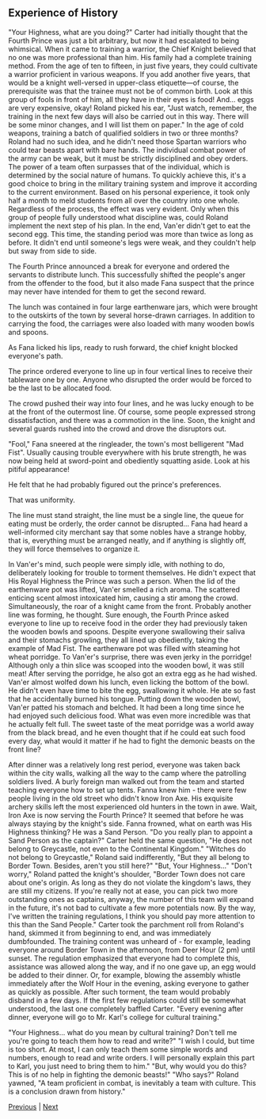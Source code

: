 ## Experience of History
"Your Highness, what are you doing?" Carter had initially thought that the Fourth Prince was just a bit arbitrary, but now it had escalated to being whimsical.
When it came to training a warrior, the Chief Knight believed that no one was more professional than him. His family had a complete training method. From the age of ten to fifteen, in just five years, they could cultivate a warrior proficient in various weapons. If you add another five years, that would be a knight well-versed in upper-class etiquette—of course, the prerequisite was that the trainee must not be of common birth.
Look at this group of fools in front of him, all they have in their eyes is food! And... eggs are very expensive, okay!
Roland picked his ear, "Just watch, remember, the training in the next few days will also be carried out in this way. There will be some minor changes, and I will list them on paper."
In the age of cold weapons, training a batch of qualified soldiers in two or three months? Roland had no such idea, and he didn't need those Spartan warriors who could tear beasts apart with bare hands. The individual combat power of the army can be weak, but it must be strictly disciplined and obey orders.
The power of a team often surpasses that of the individual, which is determined by the social nature of humans. To quickly achieve this, it's a good choice to bring in the military training system and improve it according to the current environment. Based on his personal experience, it took only half a month to meld students from all over the country into one whole. Regardless of the process, the effect was very evident.
Only when this group of people fully understood what discipline was, could Roland implement the next step of his plan.
In the end, Van'er didn't get to eat the second egg.
This time, the standing period was more than twice as long as before. It didn't end until someone's legs were weak, and they couldn't help but sway from side to side.

The Fourth Prince announced a break for everyone and ordered the servants to distribute lunch. This successfully shifted the people's anger from the offender to the food, but it also made Fana suspect that the prince may never have intended for them to get the second reward. 

The lunch was contained in four large earthenware jars, which were brought to the outskirts of the town by several horse-drawn carriages. In addition to carrying the food, the carriages were also loaded with many wooden bowls and spoons.

As Fana licked his lips, ready to rush forward, the chief knight blocked everyone's path.

The prince ordered everyone to line up in four vertical lines to receive their tableware one by one. Anyone who disrupted the order would be forced to be the last to be allocated food.

The crowd pushed their way into four lines, and he was lucky enough to be at the front of the outermost line. Of course, some people expressed strong dissatisfaction, and there was a commotion in the line. Soon, the knight and several guards rushed into the crowd and drove the disruptors out.

"Fool," Fana sneered at the ringleader, the town's most belligerent "Mad Fist". Usually causing trouble everywhere with his brute strength, he was now being held at sword-point and obediently squatting aside. Look at his pitiful appearance! 

He felt that he had probably figured out the prince's preferences.

That was uniformity.

The line must stand straight, the line must be a single line, the queue for eating must be orderly, the order cannot be disrupted... Fana had heard a well-informed city merchant say that some nobles have a strange hobby, that is, everything must be arranged neatly, and if anything is slightly off, they will force themselves to organize it.

In Van'er's mind, such people were simply idle, with nothing to do, deliberately looking for trouble to torment themselves.
He didn't expect that His Royal Highness the Prince was such a person.
When the lid of the earthenware pot was lifted, Van'er smelled a rich aroma.
The scattered enticing scent almost intoxicated him, causing a stir among the crowd. Simultaneously, the roar of a knight came from the front. Probably another line was forming, he thought. 
Sure enough, the Fourth Prince asked everyone to line up to receive food in the order they had previously taken the wooden bowls and spoons.
Despite everyone swallowing their saliva and their stomachs growling, they all lined up obediently, taking the example of Mad Fist.
The earthenware pot was filled with steaming hot wheat porridge. To Van'er's surprise, there was even jerky in the porridge! Although only a thin slice was scooped into the wooden bowl, it was still meat! After serving the porridge, he also got an extra egg as he had wished.
Van'er almost wolfed down his lunch, even licking the bottom of the bowl. He didn't even have time to bite the egg, swallowing it whole. He ate so fast that he accidentally burned his tongue.
Putting down the wooden bowl, Van'er patted his stomach and belched. It had been a long time since he had enjoyed such delicious food. What was even more incredible was that he actually felt full. The sweet taste of the meat porridge was a world away from the black bread, and he even thought that if he could eat such food every day, what would it matter if he had to fight the demonic beasts on the front line?

After dinner was a relatively long rest period, everyone was taken back within the city walls, walking all the way to the camp where the patrolling soldiers lived. A burly foreign man walked out from the team and started teaching everyone how to set up tents.
Fanna knew him - there were few people living in the old street who didn't know Iron Axe. His exquisite archery skills left the most experienced old hunters in the town in awe. Wait, Iron Axe is now serving the Fourth Prince? It seemed that before he was always staying by the knight's side. Fanna frowned, what on earth was His Highness thinking? He was a Sand Person.
"Do you really plan to appoint a Sand Person as the captain?" Carter held the same question, "He does not belong to Greycastle, not even to the Continental Kingdom."
"Witches do not belong to Greycastle," Roland said indifferently, "But they all belong to Border Town. Besides, aren't you still here?"
"But, Your Highness..."
"Don't worry," Roland patted the knight's shoulder, "Border Town does not care about one's origin. As long as they do not violate the kingdom's laws, they are still my citizens. If you're really not at ease, you can pick two more outstanding ones as captains, anyway, the number of this team will expand in the future, it's not bad to cultivate a few more potentials now. By the way, I've written the training regulations, I think you should pay more attention to this than the Sand People."
Carter took the parchment roll from Roland's hand, skimmed it from beginning to end, and was immediately dumbfounded. The training content was unheard of - for example, leading everyone around Border Town in the afternoon, from Deer Hour (2 pm) until sunset. The regulation emphasized that everyone had to complete this, assistance was allowed along the way, and if no one gave up, an egg would be added to their dinner. Or, for example, blowing the assembly whistle immediately after the Wolf Hour in the evening, asking everyone to gather as quickly as possible. After such torment, the team would probably disband in a few days.
If the first few regulations could still be somewhat understood, the last one completely baffled Carter.
"Every evening after dinner, everyone will go to Mr. Karl's college for cultural training."

"Your Highness... what do you mean by cultural training? Don't tell me you're going to teach them how to read and write?"
"I wish I could, but time is too short. At most, I can only teach them some simple words and numbers, enough to read and write orders. I will personally explain this part to Karl, you just need to bring them to him."
"But, why would you do this? This is of no help in fighting the demonic beasts!"
"Who says?" Roland yawned, "A team proficient in combat, is inevitably a team with culture. This is a conclusion drawn from history."



[Previous](CH0025.md) | [Next](CH0027.md)
